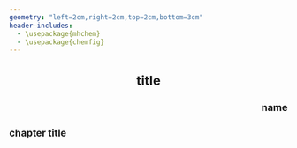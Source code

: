 ```yaml
---
geometry: "left=2cm,right=2cm,top=2cm,bottom=3cm"
header-includes:
  - \usepackage{mhchem}
  - \usepackage{chemfig}
---
```


<span style="font-size : smaller">

<div style="text-align: center;">

# title

</div>  
<div style="text-align: right;">

## name

</div> 

## chapter title


</span>



